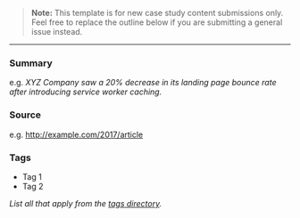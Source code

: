 > **Note:** This template is for new case study content submissions only.
Feel free to replace the outline below if you are submitting a general issue instead.

---

### Summary

e.g. _XYZ Company saw a 20% decrease in its landing page bounce rate after introducing service worker caching._

### Source

e.g. http://example.com/2017/article

### Tags

- Tag 1
- Tag 2

_List all that apply from the [tags directory](https://github.com/cloudfour/pwastats/tree/master/_tags)._

